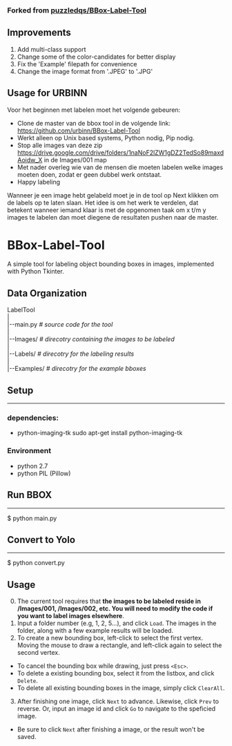 ### Forked from [puzzledqs/BBox-Label-Tool](https://github.com/puzzledqs/BBox-Label-Tool)
## Improvements
1. Add multi-class support 
2. Change some of the color-candidates for better display
3. Fix the 'Example' filepath for convenience
4. Change the image format from '.JPEG' to '.JPG'

## Usage for URBINN

Voor het beginnen met labelen moet het volgende gebeuren:

- Clone de master van de bbox tool in de volgende link: https://github.com/urbinn/BBox-Label-Tool
- Werkt alleen op Unix based systems, Python nodig, Pip nodig.
- Stop alle images van deze zip https://drive.google.com/drive/folders/1naNoF2lZW1gDZ2TedSo89maxdAoidw_X in de Images/001 map
- Met nader overleg wie van de mensen die moeten labelen welke images moeten doen, zodat er geen dubbel werk ontstaat.
- Happy labeling

Wanneer je een image hebt gelabeld moet je in de tool op Next klikken om de labels op te laten slaan. Het idee is om het werk te verdelen, dat betekent wanneer iemand klaar is met de opgenomen taak om x t/m y images te labelen dan moet diegene de resultaten pushen naar de master.



BBox-Label-Tool
===============

A simple tool for labeling object bounding boxes in images, implemented with Python Tkinter.


Data Organization
-----------------
LabelTool  
|  
|--main.py   *# source code for the tool*  
|  
|--Images/   *# direcotry containing the images to be labeled*  
|  
|--Labels/   *# direcotry for the labeling results*  
|  
|--Examples/  *# direcotry for the example bboxes*  



## Setup
----------
### dependencies:
 - python-imaging-tk
    sudo apt-get install python-imaging-tk
    
### Environment
- python 2.7
- python PIL (Pillow)

## Run BBOX
----------
$ python main.py

## Convert to Yolo
----------
$ python convert.py

Usage
----------
0. The current tool requires that **the images to be labeled reside in /Images/001, /Images/002, etc. You will need to modify the code if you want to label images elsewhere**.
1. Input a folder number (e.g, 1, 2, 5...), and click `Load`. The images in the folder, along with a few example results will be loaded.
2. To create a new bounding box, left-click to select the first vertex. Moving the mouse to draw a rectangle, and left-click again to select the second vertex.
  - To cancel the bounding box while drawing, just press `<Esc>`.
  - To delete a existing bounding box, select it from the listbox, and click `Delete`.
  - To delete all existing bounding boxes in the image, simply click `ClearAll`.
3. After finishing one image, click `Next` to advance. Likewise, click `Prev` to reverse. Or, input an image id and click `Go` to navigate to the speficied image.
  - Be sure to click `Next` after finishing a image, or the result won't be saved. 
